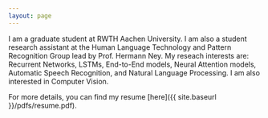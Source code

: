 ```yaml
---
layout: page
---
```


I am a graduate student at RWTH Aachen University. I am also a student research assistant at the Human Language Technology and Pattern Recognition Group lead by Prof. Hermann Ney. My reseach interests are: Recurrent Networks, LSTMs, End-to-End models, Neural Attention models, Automatic Speech Recognition, and Natural Language Processing. I am also interested in Computer Vision.

For more details, you can find my resume [here]({{ site.baseurl }}/pdfs/resume.pdf).
